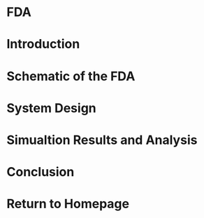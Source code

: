 # FDA

# Introduction

# Schematic of the FDA

# System Design

# Simualtion Results and Analysis

# Conclusion

# Return to Homepage
